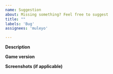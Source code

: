 ```yaml
---
name: Suggestion
about: Missing something? Feel free to suggest
title: ""
labels: 'Bug'
assignees: 'muleyo'

---
```


**Description**

**Game version**

**Screenshots (if applicable)**
